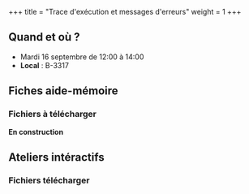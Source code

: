 +++
title = "Trace d'exécution et messages d'erreurs"
weight = 1
+++

## Quand et où ?

* Mardi 16 septembre de 12:00 à 14:00
* **Local** : B-3317

## Fiches aide-mémoire

### Fichiers à télécharger

**En construction**

<!--

* [Trace d'exécution](./Fiche_TracesExecution.pdf)   

* [Erreurs fréquentes](./Fiche_ErreursFrequentes.pdf)

-->

## Ateliers intéractifs

### Fichiers télécharger

<!--

* [Modèle de tableau de trace d’exécution](./modele_trace_execution.pdf) 

* [Atelier Traces d'exécution](./atelier_trace.pdf)
	* [Fichier .csv pour l'exemple A](./trace_exemple_A.csv)
	* [Fichier .csv pour l'exemple B](./trace_exemple_B.csv)


* [Atelier Erreurs fréquentes](./atelier_erreurs.pdf)
-->